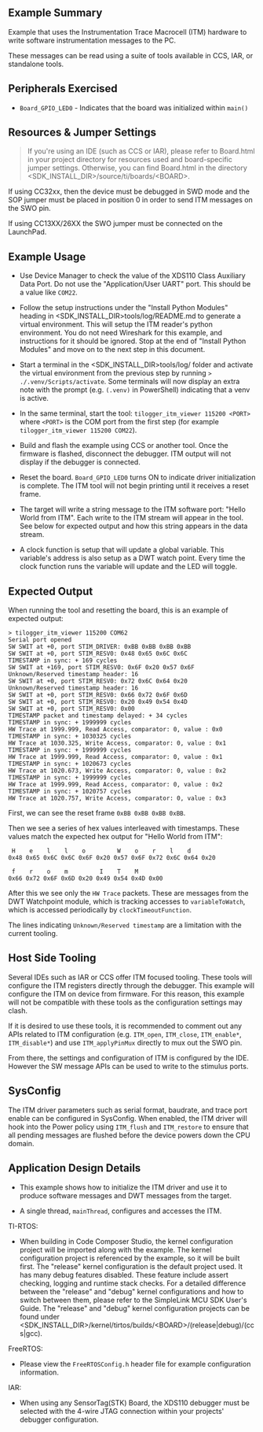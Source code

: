 ## Example Summary

Example that uses the Instrumentation Trace Macrocell (ITM) hardware to write
software instrumentation messages to the PC.

These messages can be read using a suite of tools available in CCS, IAR, or
standalone tools.

## Peripherals Exercised

* `Board_GPIO_LED0` - Indicates that the board was initialized within `main()`

## Resources & Jumper Settings

> If you're using an IDE (such as CCS or IAR), please refer to Board.html in
your project directory for resources used and board-specific jumper settings.
Otherwise, you can find Board.html in the directory
&lt;SDK_INSTALL_DIR&gt;/source/ti/boards/&lt;BOARD&gt;.

If using CC32xx, then the device must be debugged in SWD mode and the SOP
jumper must be placed in position 0 in order to send ITM messages
on the SWO pin.

If using CC13XX/26XX the SWO jumper must be connected on the LaunchPad.

## Example Usage

* Use Device Manager to check the value of the XDS110 Class Auxiliary Data
Port. Do not use the "Application/User UART" port. This should be a value
like `COM22`.

* Follow the setup instructions under the "Install Python Modules" heading in
&lt;SDK_INSTALL_DIR&gt;tools/log/README.md to generate a virtual environment.
This will setup the ITM reader's python environment. You do not need Wireshark
for this example, and instructions for it should be ignored. Stop at the end of
"Install Python Modules" and move on to the next step in this document.

* Start a terminal in the &lt;SDK_INSTALL_DIR&gt;tools/log/ folder and
activate the virtual environment from the previous step by running
`> ./.venv/Scripts/activate`. Some terminals will now display an extra note
with the prompt (e.g. `(.venv)` in PowerShell) indicating that a venv is active.

* In the same terminal, start the tool: `tilogger_itm_viewer 115200 <PORT>`
where `<PORT>` is the COM port from the first step (for example
`tilogger_itm_viewer 115200 COM22`).

* Build and flash the example using CCS or another tool. Once the firmware is
flashed, disconnect the debugger. ITM output will not display if the debugger
is connected.

* Reset the board. `Board_GPIO_LED0` turns ON to indicate driver initialization
is complete. The ITM tool will not begin printing until it receives a reset
frame.

* The target will write a string message to the ITM software port:
"Hello World from ITM". Each write to the ITM stream will appear in the tool.
See below for expected output and how this string appears in the data stream.

* A clock function is setup that will update a global variable. This variable's
address is also setup as a DWT watch point. Every time the clock function runs
the variable will update and the LED will toggle.

## Expected Output

When running the tool and resetting the board, this is an example of expected
output:

```text
> tilogger_itm_viewer 115200 COM62
Serial port opened
SW SWIT at +0, port STIM_DRIVER: 0xBB 0xBB 0xBB 0xBB
SW SWIT at +0, port STIM_RESV0: 0x48 0x65 0x6C 0x6C
TIMESTAMP in sync: + 169 cycles
SW SWIT at +169, port STIM_RESV0: 0x6F 0x20 0x57 0x6F
Unknown/Reserved timestamp header: 16
SW SWIT at +0, port STIM_RESV0: 0x72 0x6C 0x64 0x20
Unknown/Reserved timestamp header: 16
SW SWIT at +0, port STIM_RESV0: 0x66 0x72 0x6F 0x6D
SW SWIT at +0, port STIM_RESV0: 0x20 0x49 0x54 0x4D
SW SWIT at +0, port STIM_RESV0: 0x00
TIMESTAMP packet and timestamp delayed: + 34 cycles
TIMESTAMP in sync: + 1999999 cycles
HW Trace at 1999.999, Read Access, comparator: 0, value : 0x0
TIMESTAMP in sync: + 1030325 cycles
HW Trace at 1030.325, Write Access, comparator: 0, value : 0x1
TIMESTAMP in sync: + 1999999 cycles
HW Trace at 1999.999, Read Access, comparator: 0, value : 0x1
TIMESTAMP in sync: + 1020673 cycles
HW Trace at 1020.673, Write Access, comparator: 0, value : 0x2
TIMESTAMP in sync: + 1999999 cycles
HW Trace at 1999.999, Read Access, comparator: 0, value : 0x2
TIMESTAMP in sync: + 1020757 cycles
HW Trace at 1020.757, Write Access, comparator: 0, value : 0x3
```

First, we can see the reset frame `0xBB 0xBB 0xBB 0xBB`.

Then we see a series of hex values interleaved with timestamps. These values
match the expected hex output for "Hello World from ITM":

```text
 H    e    l    l    o         W    o    r    l    d
0x48 0x65 0x6C 0x6C 0x6F 0x20 0x57 0x6F 0x72 0x6C 0x64 0x20

 f    r    o    m         I    T    M
0x66 0x72 0x6F 0x6D 0x20 0x49 0x54 0x4D 0x00
```

After this we see only the `HW Trace` packets. These are messages from the DWT
Watchpoint module, which is tracking accesses to `variableToWatch`, which is
accessed periodically by `clockTimeoutFunction`.

The lines indicating `Unknown/Reserved timestamp` are a limitation with the
current tooling.

## Host Side Tooling

Several IDEs such as IAR or CCS offer ITM focused tooling. These tools will
configure the ITM registers directly through the debugger. This example
will configure the ITM on device from firmware. For this reason,
this example will not be compatible with these tools as the configuration
settings may clash.

If it is desired to use these tools, it is recommended to comment out any APIs
related to ITM configuration (e.g. `ITM_open`, `ITM_close`, `ITM_enable*`,
`ITM_disable*`) and use `ITM_applyPinMux` directly to mux out the SWO pin.

From there, the settings and configuration of ITM is configured by the IDE.
However the SW message APIs can be used to write to the stimulus ports.

## SysConfig

The ITM driver parameters such as serial format, baudrate, and trace port enable
can be configured in SysConfig. When enabled, the ITM driver will hook into the
Power policy using `ITM_flush` and `ITM_restore` to ensure that all pending
messages are flushed before the device powers down the CPU domain.

## Application Design Details

* This example shows how to initialize the ITM driver and use it to produce
software messages and DWT messages from the target.

* A single thread, `mainThread`, configures and accesses the ITM.

TI-RTOS:

* When building in Code Composer Studio, the kernel configuration project will
be imported along with the example. The kernel configuration project is
referenced by the example, so it will be built first. The "release" kernel
configuration is the default project used. It has many debug features disabled.
These feature include assert checking, logging and runtime stack checks. For a
detailed difference between the "release" and "debug" kernel configurations and
how to switch between them, please refer to the SimpleLink MCU SDK User's
Guide. The "release" and "debug" kernel configuration projects can be found
under &lt;SDK_INSTALL_DIR&gt;/kernel/tirtos/builds/&lt;BOARD&gt;/(release|debug)/(ccs|gcc).

FreeRTOS:

* Please view the `FreeRTOSConfig.h` header file for example configuration
information.

IAR:

* When using any SensorTag(STK) Board, the XDS110 debugger must be
selected with the 4-wire JTAG connection within your projects' debugger
configuration.
